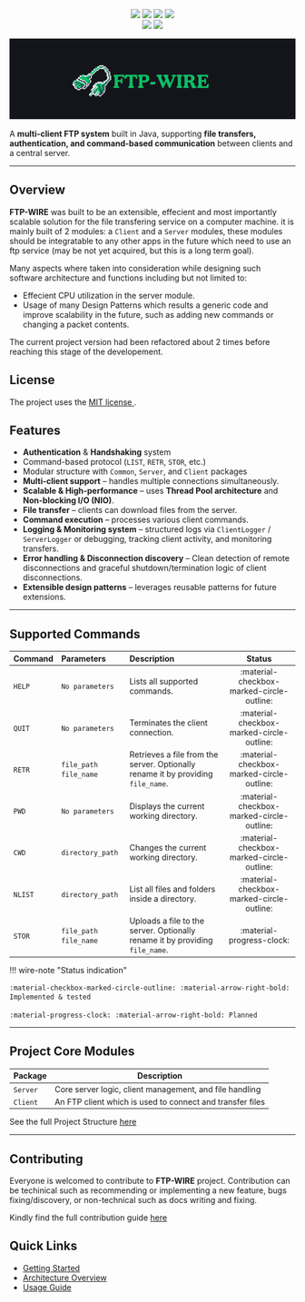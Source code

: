<p align="center">
  <img src='https://img.shields.io/badge/Java-8%2B-blue?logo=java&logoColor=white' />
  <img src='https://img.shields.io/badge/build-passing-brightgreen' />
  <img src='https://img.shields.io/badge/license-MIT-yellow' />
  <img src='https://img.shields.io/github/issues/makaty95/ftp-server' /> <br>
  <img src='https://img.shields.io/github/stars/makaty95/ftp-server?style=social' />
  <img src='https://img.shields.io/github/forks/makaty95/ftp-server?style=social' />

</p>

![ftp-wire-logo](images/ftp-wire-logo.png)

A **multi-client FTP system** built in Java, supporting **file transfers, authentication, and command-based communication** between clients and a central server.

---

## Overview
**FTP-WIRE** was built to be an extensible, effecient and most importantly scalable solution for the file transfering service on a computer machine. it is mainly built of 2 modules: a `Client` and a `Server` modules, these modules should be integratable to any other apps in the future which need to use an ftp service (may be not yet acquired, but this is a long term goal).

Many aspects where taken into consideration while designing such software architecture and functions including but not limited to:

- Effecient CPU utilization in the server module.
- Usage of many Design Patterns which results a generic code and improve scalability in the future, such as adding new commands or changing a
  packet contents.

The current project version had been refactored about 2 times before reaching this stage of the developement.

## License
The project uses the <a href="https://en.wikipedia.org/wiki/MIT_License" target="_blank"> MIT license </a>.


## Features
- **Authentication** & **Handshaking** system
- Command-based protocol (`LIST`, `RETR`, `STOR`, etc.)
- Modular structure with `Common`, `Server`, and `Client` packages
- **Multi-client support** – handles multiple connections simultaneously.
- **Scalable & High-performance** – uses **Thread Pool architecture** and **Non-blocking I/O (NIO)**.
- **File transfer** – clients can download files from the server.
- **Command execution** – processes various client commands.
- **Logging & Monitoring system** – structured logs via `ClientLogger` / `ServerLogger` or debugging, tracking client activity, and monitoring transfers.
- **Error handling & Disconnection discovery** – Clean detection of remote disconnections and graceful shutdown/termination logic of client disconnections.
- **Extensible design patterns** – leverages reusable patterns for future extensions.

---

## Supported Commands

| Command | Parameters              | Description                                                                      |                  Status                   |
| :------ | :---------------------- | :------------------------------------------------------------------------------- | :---------------------------------------: |
| `HELP`  | `No parameters`         | Lists all supported commands.                                                    | :material-checkbox-marked-circle-outline: |
| `QUIT`  | `No parameters`         | Terminates the client connection.                                                | :material-checkbox-marked-circle-outline: |
| `RETR`  | `file_path` `file_name` | Retrieves a file from the server. Optionally rename it by providing `file_name`. | :material-checkbox-marked-circle-outline: |
| `PWD`   | `No parameters`         | Displays the current working directory.                                          | :material-checkbox-marked-circle-outline: |
| `CWD`   | `directory_path`        | Changes the current working directory.                                           | :material-checkbox-marked-circle-outline: |
| `NLIST` | `directory_path`        | List all files and folders inside a directory.                                   | :material-checkbox-marked-circle-outline: |
| `STOR`  | `file_path` `file_name` | Uploads a file to the server. Optionally rename it by providing `file_name`.     |         :material-progress-clock:         |

!!! wire-note "Status indication"

    :material-checkbox-marked-circle-outline: :material-arrow-right-bold: Implemented & tested

    :material-progress-clock: :material-arrow-right-bold: Planned
---


## Project Core Modules

| Package  | Description                                                 |
| -------- | ----------------------------------------------------------- |
| `Server` | Core server logic, client management, and file handling     |
| `Client` | An FTP client which is used to connect and transfer files   |

See the full Project Structure [here](architecture-overview/#project-structure)

---

## Contributing

Everyone is welcomed to contribute to **FTP-WIRE** project. Contribution can be techinical such as recommending or implementing a new feature, bugs fixing/discovery, or non-technical such as docs writing and fixing.

Kindly find the full contribution guide [here](contributing.md)

## Quick Links

- [Getting Started](getting-started.md)
- [Architecture Overview](architecture-overview.md)
- [Usage Guide](usage.md)
